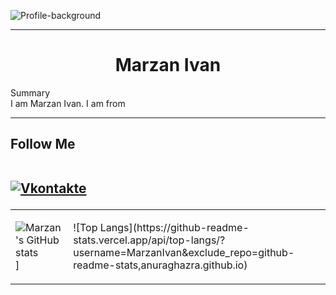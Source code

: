 
![Profile-background](https://user-images.githubusercontent.com/87321166/213821475-48af1de4-f155-4078-befc-f5909b4d1e84.jpg)
<hr>
<h1 align="center">Marzan Ivan</h1>
Summary<br>
I am Marzan Ivan. I am from 
<hr>
<h2>Follow Me
<br>
<br>

[![Vkontakte](https://img.shields.io/badge/-Vkontakte-090909?style=for-the-badge&logo=Vk&logoColor=4F7DB3)](https://vk.com/id345515444)



</h2>

<table>
<tr>
    <td>
        
![Marzan's GitHub stats](https://github-readme-stats.vercel.app/api?username=MarzanIvan)]
  </td>
<td>        
![Top Langs](https://github-readme-stats.vercel.app/api/top-langs/?username=MarzanIvan&exclude_repo=github-readme-stats,anuraghazra.github.io)
  </td>
</tr>
</table>
